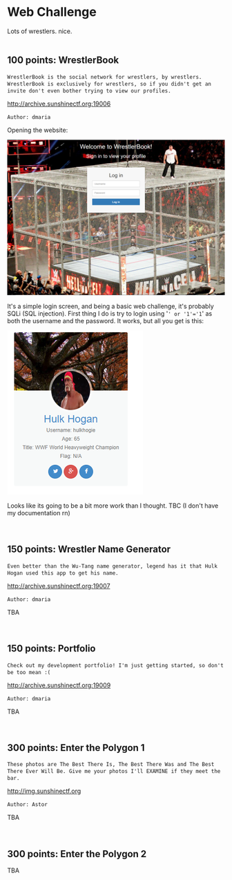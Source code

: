 # Web Challenge
Lots of wrestlers. nice.
<br>
<br>
## 100 points: WrestlerBook
```
WrestlerBook is the social network for wrestlers, by wrestlers. WrestlerBook is exclusively for wrestlers, so if you didn't get an invite don't even bother trying to view our profiles.
```
<a href="http://archive.sunshinectf.org:19006">http://archive.sunshinectf.org:19006</a>
```
Author: dmaria
```
Opening the website:

![](/Images/2019/SunshineCTF/WrestlerBook.PNG)

It's a simple login screen, and being a basic web challenge, it's probably SQLi (SQL injection). First thing I do is try to login using '`' or '1'='1`' as both the username and the password. It works, but all you get is this:

![](/Images/2019/SunshineCTF/hulkhogie.PNG)

Looks like its going to be a bit more work than I thought.
TBC (I don't have my documentation rn)
<br>
<br>
<br>
## 150 points: Wrestler Name Generator
```
Even better than the Wu-Tang name generator, legend has it that Hulk Hogan used this app to get his name.
```
<a href='http://archive.sunshinectf.org:19007'>http://archive.sunshinectf.org:19007</a>
```
Author: dmaria
```
TBA
<br>
<br>
<br>
## 150 points: Portfolio
```
Check out my development portfolio! I'm just getting started, so don't be too mean :(
```
<a href='http://archive.sunshinectf.org:19009'>http://archive.sunshinectf.org:19009</a>
```
Author: dmaria
```
TBA
<br>
<br>
<br>
## 300 points: Enter the Polygon 1
```
These photos are The Best There Is, The Best There Was and The Best There Ever Will Be. Give me your photos I'll EXAMINE if they meet the bar.
```
<a href='http://img.sunshinectf.org'>http://img.sunshinectf.org</a>
```
Author: Astor
```
TBA
<br>
<br>
<br>
## 300 points: Enter the Polygon 2
TBA
